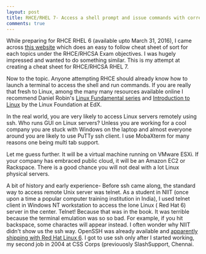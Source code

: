```yaml
---
layout: post
title: RHCE/RHEL 7- Access a shell prompt and issue commands with correct syntax
comments: true
---
```


While preparing for RHCE RHEL 6 (available upto March 31, 2016), I came across [this website](https://oracle-base.com/articles/linux/rhcsa-and-rhce-6) which does an easy to follow  cheat sheet of sort for each topics under the RHCE/RHCSA Exam objectives. I was hugely impressed and wanted to do something similar. This is my attempt at creating a cheat sheet for RHCE/RHCSA RHEL 7.

Now to the topic. Anyone attempting RHCE should already know how to launch a terminal to access the shell and run commands. If you are really that fresh to Linux, among the many many resources available online I recommend Daniel Robin's [Linux Fundamental series](http://www.funtoo.org/Category:Linux_Core_Concepts) and [Introduction to Linux](https://www.edx.org/course/introduction-linux-linuxfoundationx-lfs101x-2) by the Linux Foundation at EdX.

In the real world, you are very likely to access Linux servers remotely using ssh. Who runs GUI on Linux servers? Unless you are working for a cool company you are stuck with Windows on the laptop and almost everyone around you are likely to use PuTTy ssh client. I use MobaXterm for many reasons one being  multi tab support.

Let me guess further. It will be a virtual machine running on VMware ESXi. If your company has embraced public cloud, it will be an Amazon EC2 or Rackspace. There is a good chance you will not deal with a lot Linux physical servers.

A bit of history and early experience- Before ssh came along, the standard way to access remote Unix server was telnet. As a student in NIIT (once upon a time a popular computer training institution in India), I used telnet client in Windows NT workstation to access the lone Linux ( Red Hat 6) server in the center. Telnet! Because that was in the book. It was terrible because the terminal emulation was so so bad. For example, if you hit backspace, some charactes will appear instead. I often wonder why NIIT didn't show us the ssh way. OpenSSH was already available and [apparently shipping with Red Hat Linux 6](http://www.openssh.com/faq.html#3.3).  I got to use ssh only after I started working, my second job in 2004 at CSS Corps (previouosly SlashSupport, Chennai.
